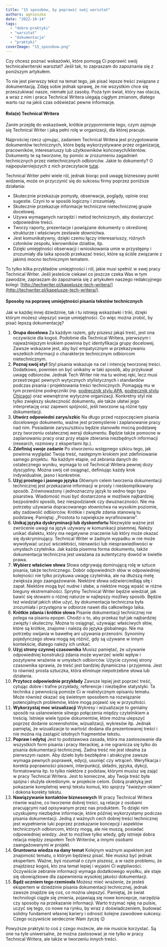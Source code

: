 ```yaml
---
title: "15 sposobów, by poprawić swój warsztat"
authors: agnieszka
date: "2022-10-14"
tags:
  - "dobre-praktyki"
  - "warsztat"
  - "dokumentacja"
  - "praktyki"
coverImage: "15_sposobow.png"
---
```


Czy chcesz poznać wskazówki, które pomogą Ci poprawić swój technicalwriterski
warsztat? Jeśli tak, to zapraszam do zapoznania się z poniższym artykułem.

<!--truncate-->

To nie jest pierwszy tekst na temat tego, jak pisać lepsze treści związane z
dokumentacją. Zdaję sobie jednak sprawę, że nie wszystkim chce się przeszukiwać
nasze, niemałe już zasoby. Poza tym świat, który nas otacza, a wraz z nim i
praca Technical Writera ulegają ciągłym zmianom, dlatego warto raz na jakiś czas
odświeżać pewne informacje.

#### Rola(e) Technical Writera

Zanim przejdę do wskazówek, krótkie przypomnienie tego, czym zajmuje się
Technical Writer i jaką pełni rolę w organizacji, dla której pracuje.

Najprościej rzecz ujmując, zadaniem Technical Writera jest przygotowanie
dokumentów technicznych, które będą wykorzystywane przez organizację,
pracowników, interesariuszy lub użytkowników końcowych/klientów. Dokumenty te są
tworzone, by pomóc w zrozumieniu zagadnień technicznych przez nietechnicznych
odbiorców. Jakie to dokumenty? O najpopularniejszych z nich przeczytacie
[tutaj](http://techwriter.pl/co-pisza-tech-writerzy-zestawienie-popularnych-tresci-technicznych/).

Technical Writer pełni wiele ról, jednak biorąc pod uwagę biznesowy punkt
widzenia, może on przyczynić się do sukcesu firmy poprzez poniższe działania:

- Skutecznie przekazuje pomysły, obserwacje, poglądy, opinie oraz sugestie.
  Czyni to w sposób logiczny i zrozumiały.
- Skutecznie przekazuje informacje techniczne nietechnicznej grupie docelowej.
- Używa wymaganych narzędzi i metod technicznych, aby dostarczyć odpowiednie
  treści.
- Tworzy raporty, prezentacje i powiązane dokumenty o określonej strukturze i
  właściwym zestawie słownictwa.
- Jest komunikatywny, dzięki czemu łączy interesariuszy, różnych członków
  zespołu, kierowników działów, itp.
- Dzięki umiejętności obserwacji i wnioskowania umie w przystępny i zrozumiały
  dla laika sposób przekazać treści, które są ściśle związanie z jakimś mocno
  technicznym tematem.

To tylko kilka przykładów umiejętności i ról, jakie musi spełnić w swej pracy
Technical Writer. Jeśli jesteście ciekawi co jeszcze czeka Was w tym zawodzie,
zapraszam do zapoznania się z artykułem naszego redakcyjnego kolegi:
[http://techwriter.pl/kapelusze-tech-writera/](http://techwriter.pl/kapelusze-tech-writera/).

#### Sposoby na poprawę umiejętności pisania tekstów technicznych

Jak w każdej innej dziedzinie, tak i tu istnieją wskazówki i triki, dzięki
którym możesz ulepszyć swoje umiejętności. Co więc można zrobić, by pisać lepszą
dokumentację?

1. **Grupa docelowa** Za każdym razem, gdy piszesz jakąś treść, jest ona
   oczywiście dla kogoś. Podobnie dla Technical Writera, pierwszym i
   najważniejszym krokiem powinna być identyfikacja grupy docelowej. Zawsze
   wskazane jest, aby być empatycznym w przekazywaniu wszelkich informacji o
   charakterze technicznym odbiorcom nietechnicznym.
2. **Poznaj swój styl** Styl pisania wskazuje na cel i intencję tworzonej
   treści. Dodatkowo, powinien on być unikalny w taki sposób, aby przykuwał
   uwagę odbiorców. Jednak Tech Writer nie ma tu wolnej ręki, lecz musi
   przestrzegać pewnych wytycznych stylistycznych i standardów podczas pisania i
   projektowania treści technicznych. Pomagają mu w tym przeróżne podręczniki
   (np. [podręcznik stylu APA](https://apastyle.apa.org/),
   [podręcznik stylu Chicago](https://www.chicagomanualofstyle.org/home.html))
   oraz wewnętrzne wytyczne organizacji. Konkretny styl nie tylko zwiększy
   skuteczność dokumentu, ale także ułatwi jego interpretację oraz zapewni
   spójność, jeśli tworzone są różne typy dokumentacji.
3. **Utwórz odpowiedni zarys/szkic** Na długo przed rozpoczęciem pisania
   docelowego dokumentu, ważne jest przemyślenie i zaplanowanie pracy nad nim.
   Posiadanie zarysu/szkicu będzie stanowiło mocną podstawę przy tworzeniu
   ostatecznej wersji dokumentu. Będzie także pomocne w zaplanowaniu pracy oraz
   przy etapie zbierania niezbędnych informacji (research, rozmowy z ekspertami
   itp.).
4. **Zdefiniuj swoje zadanie** Po stworzeniu wstępnego szkicu tego, jak powinna
   wyglądać Twoja treść, następnym krokiem jest zdefiniowanie samego projektu. 
   Na każdym etapie, od zebrania danych do ostatecznego wyniku, wymaga to od
   Technical Writera pewnej dozy dyscypliny. Można swój cel osiągnąć, definiując
   każdy krok indywidualnie, jasno i konkretnie.
5. **Użyj prostego i jasnego języka** Głównym celem tworzenia dokumentacji
   technicznej jest przekazanie informacji w prosty i nieskomplikowany sposób.
   Zrównoważony i jednoznaczny język to sedno tego typu pisarstwa. Wiadomość
   musi być dostarczona w możliwie najbardziej bezpośredni sposób, bez
   niespodzianek czy dwuznaczności. Nie ma potrzeby używania dopracowanego
   słownictwa na wysokim poziomie, aby zadowolić odbiorców. Krótkie i zwięzłe
   zdania stanowią tu podstawę. Pamiętaj: „Prostota to największe
   wyrafinowanie”.
6. **Unikaj języka dyskryminacji lub dyskomfortu** Niezwykle ważne jest
   zwrócenie uwagi na język używany w komunikacji pisemnej. Należy unikać
   dialektu, który ma negatywne znaczenie lub który może okazać się
   dyskryminujący. Technical Writer w żadnym wypadku w nie może wywoływać uczuć
   wściekłości, nienawiści lub niesprawiedliwości w umysłach czytelnika. Jak
   każda pisemna forma dokumentu, także dokumentacja techniczna jest uważana za
   autentyczny dowód w świetle prawa.
7. **Wybierz właściwe słowa** Słowa odgrywają dominującą rolę w sztuce pisania,
   także technicznego. Dobór odpowiednich słów w odpowiedniej kolejności nie
   tylko przykuwa uwagę czytelnika, ale na dłuższą metę zwiększa jego
   zaangażowanie. Niektóre słowa odzwierciedlają siłę i zapał. Niektóre mogą być
   nudne i słabe, a niektóre mogą wpaść w różne bieguny ekstremalności. Sprytny
   Technical Writer będzie wiedział, jak bawić się słowami o różnej naturze w
   najlepszy możliwy sposób. Będzie też wiedział jakich słów użyć, by
   dokumentacja techniczna była zrozumiała i przystępna w odbiorze nawet dla
   całkowitego laika.
8. **Krótkie zdania i krótkie słowa** Pisanie dokumentacji technicznej nie
   polega na pisaniu epopei. Chodzi o to, aby przekaz był jak najbardziej
   zwięzły i skuteczny. Można to osiągnąć, używając właściwych słów, które są
   krótkie, znajome i należą do języka globalnego. Nie ma potrzeby owijania w
   bawełnę ani używania przenośni. Synonimy pojedynczego słowa mogą się różnić,
   gdy są używane w innym kontekście, dlatego należy ich unikać.
9. **Użyj strony czynnej czasownika** Musisz pamiętać, że używanie odpowiedniej
   konstrukcji zdania może wywrzeć wielki wpływ i pozytywne wrażenie w umysłach
   odbiorców. Użycie czynnej strony czasownika sprawia, że ​​treść jest bardziej
   dynamiczna i przyjemna. Jest to również prosta sztuczka, która eliminuje
   niepotrzebne słowa lub działania.
10. **Przytocz odpowiednie przykłady** Zawsze lepiej jest poprzeć treść, cytując
    dobre i trafne przykłady, referencje i niezbędne statystyki. Ta technika z
    pewnością pomoże Ci w realistycznym opisaniu tematu. Może również okazać się
    świetnym sposobem na rozwiązanie potencjalnych problemów, które mogą pojawić
    się w przyszłości.
11. **Wykorzystaj moc wizualizacji** Wykresy i wizualizacje to genialny sposób
    na ustanowienie silnego połączenia między czytelnikiem a treścią. Istnieje
    wiele typów dokumentów, które można ulepszyć poprzez dodanie screenshotów,
    wizualizacji, wykresów itp. Jednak pamiętaj, że wizualizacje to wartość
    dodana dla prezentowanej treści i nie można nią zastąpić istotnych
    fragmentów tekstu.
12. **Popraw i edytuj** Jest to podstawowa zasada, która ma zastosowanie dla
    wszystkich form pisania i pracy literackiej, a nie ogranicza się tylko do
    pisania dokumentacji technicznej. Żadna treść nie jest idealna za pierwszym
    razem. Aby dzieło było bezbłędne i atrakcyjne zawsze wymaga pewnych
    poprawek, edycji, usunięć czy wtrąceń. Weryfikacja i korekta poprawności
    pisowni, interpunkcji, składni, języka, dykcji, formatowania itp. to tylko
    niektóre z podstaw, którymi musisz się zająć w pracy Technical Writera. Jest
    to konieczne, aby Twoja treść była spójna i służyła określonym. w projekcie
    celom. Dobrą praktyką jest pokazanie kompletnej wersji tekstu komuś, kto
    spojrzy "świeżym okiem" i dokona korekty tekstu.
13. **Nawiązywanie kontaktów biznesowych** W pracy Technical Writera równie
    ważne, co tworzenie dobrej treści, są relacje z osobami pracującymi nad
    opisywanym przez nas produktem. To dzięki nim uzyskujemy niezbędne
    informacje, które później wykorzystamy podczas pisania dokumentacji. Jedną z
    ważnych cech dobrej treści technicznej jest wypełnienie luki poprzez
    przekazanie koncepcji i aspektów technicznych odbiorcom, którzy mogą, ale
    nie muszą, posiadać odpowiedniej wiedzy. Jest to możliwe tylko wtedy, gdy
    istnieje dobra relacja między zespołem Tech Writerów, a innymi osobami
    zaangażowanymi w projekt.
14. **Gruntowna wiedza na dany temat** Kolejnym ważnym aspektem jest znajomość
    tematu, o którym będziesz pisać. Nie musisz być jednak ekspertem. Ważne, byś
    rozumiał o czym piszesz, a w razie problemu, że znajdziesz kogoś, kto zna
    temat lepiej i wyjaśni Ci wątpliwości. Oczywiście zebranie informacji wymaga
    dodatkowego wysiłku, ale staje się obowiązkowe dla zapewnienia wysokiej
    jakości dokumentacji.
15. **Bądź uczniem tego rzemiosła** Możesz mieć wrażenie, że jesteś ekspertem w
    dziedzinie pisania dokumentacji technicznej, jednak zawsze znajdzie się coś,
    co można ulepszyć. Pamiętaj, że świat technologii ciągle się zmienia,
    pojawiają się nowe koncepcje, narzędzia czy sposoby na przekazanie
    informacji. Warto trzymać rękę na pulsie, uczyć się tego, co nowe na rynku,
    by wraz z doświadczeniem, budować solidny fundament własnej kariery i
    odnosić kolejne zawodowe sukcesy. Czego oczywiście serdecznie Wam życzę 😉

Powyższe praktyki to coś z czego możecie, ale nie musicie korzystać. Są one na
tyle uniwersalne, że można zastosować je nie tylko w pracy Technical Writera,
ale także w tworzeniu innych treści.
